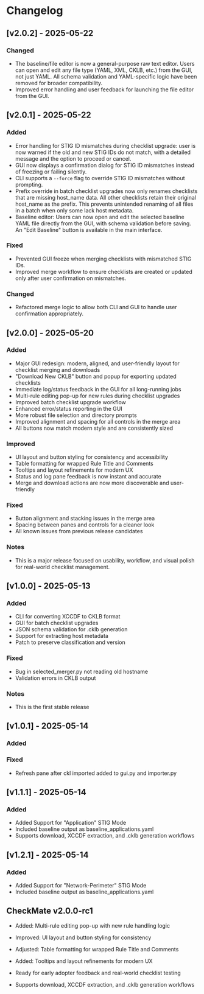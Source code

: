 # Changelog

## [v2.0.2] - 2025-05-22
### Changed
- The baseline/file editor is now a general-purpose raw text editor. Users can open and edit any file type (YAML, XML, CKLB, etc.) from the GUI, not just YAML. All schema validation and YAML-specific logic have been removed for broader compatibility.
- Improved error handling and user feedback for launching the file editor from the GUI.

## [v2.0.1] - 2025-05-22
### Added
- Error handling for STIG ID mismatches during checklist upgrade: user is now warned if the old and new STIG IDs do not match, with a detailed message and the option to proceed or cancel.
- GUI now displays a confirmation dialog for STIG ID mismatches instead of freezing or failing silently.
- CLI supports a `--force` flag to override STIG ID mismatches without prompting.
- Prefix override in batch checklist upgrades now only renames checklists that are missing host_name data. All other checklists retain their original host_name as the prefix. This prevents unintended renaming of all files in a batch when only some lack host metadata.
- Baseline editor: Users can now open and edit the selected baseline YAML file directly from the GUI, with schema validation before saving. An "Edit Baseline" button is available in the main interface.

### Fixed
- Prevented GUI freeze when merging checklists with mismatched STIG IDs.
- Improved merge workflow to ensure checklists are created or updated only after user confirmation on mismatches.

### Changed
- Refactored merge logic to allow both CLI and GUI to handle user confirmation appropriately.

## [v2.0.0] - 2025-05-20
### Added
- Major GUI redesign: modern, aligned, and user-friendly layout for checklist merging and downloads
- "Download New CKLB" button and popup for exporting updated checklists
- Immediate log/status feedback in the GUI for all long-running jobs
- Multi-rule editing pop-up for new rules during checklist upgrades
- Improved batch checklist upgrade workflow
- Enhanced error/status reporting in the GUI
- More robust file selection and directory prompts
- Improved alignment and spacing for all controls in the merge area
- All buttons now match modern style and are consistently sized

### Improved
- UI layout and button styling for consistency and accessibility
- Table formatting for wrapped Rule Title and Comments
- Tooltips and layout refinements for modern UX
- Status and log pane feedback is now instant and accurate
- Merge and download actions are now more discoverable and user-friendly

### Fixed
- Button alignment and stacking issues in the merge area
- Spacing between panes and controls for a cleaner look
- All known issues from previous release candidates

### Notes
- This is a major release focused on usability, workflow, and visual polish for real-world checklist management.

## [v1.0.0] - 2025-05-13
### Added
- CLI for converting XCCDF to CKLB format
- GUI for batch checklist upgrades
- JSON schema validation for .cklb generation
- Support for extracting host metadata
- Patch to preserve classification and version

### Fixed
- Bug in selected_merger.py not reading old hostname
- Validation errors in CKLB output

### Notes
- This is the first stable release

## [v1.0.1] - 2025-05-14
### Added

### Fixed 
- Refresh pane after ckl imported added to gui.py and importer.py

## [v1.1.1] - 2025-05-14
### Added 
- Added Support for "Application" STIG Mode
- Included baseline output as baseline_applications.yaml
- Supports download, XCCDF extraction, and .cklb generation workflows

## [v1.2.1] - 2025-05-14
### Added 
- Added Support for "Network-Perimeter" STIG Mode
- Included baseline output as baseline_applications.yaml

## CheckMate v2.0.0-rc1
- Added: Multi-rule editing pop-up with new rule handling logic
- Improved: UI layout and button styling for consistency
- Adjusted: Table formatting for wrapped Rule Title and Comments
- Added: Tooltips and layout refinements for modern UX
- Ready for early adopter feedback and real-world checklist testing

- Supports download, XCCDF extraction, and .cklb generation workflows
